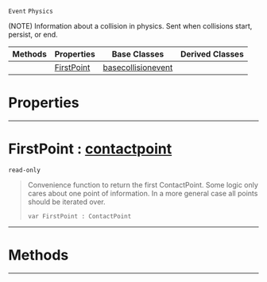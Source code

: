  `Event` `Physics`



(NOTE) Information about a collision in physics. Sent when collisions start, persist, or end.

|Methods|Properties|Base Classes|Derived Classes|
|---|---|---|---|
| |[ FirstPoint](https://github.com/zeroengineteam/ZeroDocs/code_reference/class_reference/collisionevent.markdown#firstpoint-zero-engine-d)|[basecollisionevent](https://github.com/zeroengineteam/ZeroDocs/code_reference/class_reference/basecollisionevent.markdown)| |


 #  Properties


---  
 #  FirstPoint : [contactpoint](https://github.com/zeroengineteam/ZeroDocs/code_reference/class_reference/contactpoint.markdown)

 `read-only`

> Convenience function to return the first ContactPoint. Some logic only cares about one point of information. In a more general case all points should be iterated over.
> ``` lang=cpp, name=Zilch
> var FirstPoint : ContactPoint


---  
 #  Methods


---  
 

 